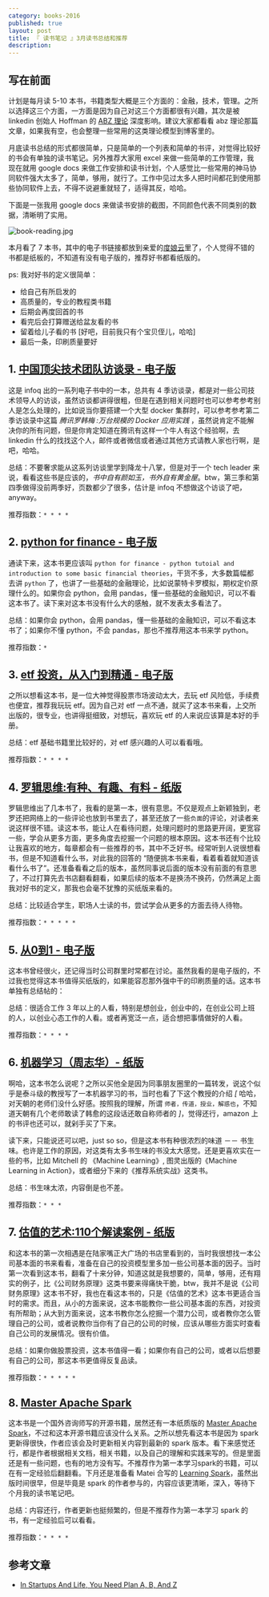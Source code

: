 ```yaml
---
category: books-2016
published: true
layout: post
title: 『 读书笔记 』3月读书总结和推荐
description: 
---
```



## 写在前面

计划是每月读 5-10 本书，书籍类型大概是三个方面的：金融，技术，管理。之所以选择这三个方面，一方面是因为自己对这三个方面都很有兴趣，其次是被 linkedin 创始人 Hoffman 的 [ABZ 理论](http://techcrunch.com/2012/02/14/in-startups-and-life-you-need-plan-a-b-and-z/) 深度影响。建议大家都看看 abz 理论那篇文章，如果我有空，也会整理一些常用的这类理论模型到博客里的。

月底读书总结的形式都很简单，只是简单的一个列表和简单的书评，对觉得比较好的书会有单独的读书笔记。另外推荐大家用 excel 来做一些简单的工作管理，我现在就用 google docs 来做工作安排和读书计划，个人感觉比一些常用的神马协同软件强大太多了，简单，够用，就行了。工作中见过太多人把时间都花到使用那些协同软件上去，不得不说避重就轻了，适得其反，哈哈。

下面是一张我用 google docs 来做读书安排的截图，不同颜色代表不同类别的数据，清晰明了实用。

![book-reading.jpg](../images/book-reading.jpg)

本月看了 7 本书，其中的电子书链接都放到亲爱的[度娘云](http://pan.baidu.com/s/1pL26FZd)里了，个人觉得不错的书都是纸板的，不知道有没有电子版的，推荐好书都看纸版的。

ps: 我对好书的定义很简单：

- 给自己有所启发的
- 高质量的，专业的教程类书籍
- 后期会再度回首的书
- 看完后会打算赠送给盆友看的书
- 留着给儿子看的书 [好吧，目前我只有个宝贝侄儿，哈哈]
- 最后一条，印刷质量要好



## 1. [中国顶尖技术团队访谈录 - 电子版](http://pan.baidu.com/s/1pL26FZd)

这是 infoq 出的一系列电子书中的一本，总共有 4 季访谈录，都是对一些公司技术领导人的访谈，虽然访谈都讲得很粗，但是在遇到相关问题时也可以参考参考别人是怎么处理的，比如说当你要搭建一个大型 docker 集群时，可以参考参考第二季访谈录中这篇 *腾讯罗韩梅 :万台规模的 Docker 应用实践* ，虽然说肯定不能解决你的所有问题，但是你肯定知道在腾讯有这样一个牛人有这个经验啊，去 linkedin 什么的找找这个人，邮件或者微信或者通过其他方式请教人家也行啊，是吧，哈哈。

总结：不要奢求能从这系列访谈里学到降龙十八掌，但是对于一个 tech leader 来说，看看这些书是应该的，*书中自有颜如玉，书外自有黄金屋*。btw，第三季和第四季做得没前两季好，页数都少了很多，估计是 infoq 不想做这个访谈了吧，anyway。

推荐指数：`* * * *`

## 2. [python for finance - 电子版](http://pan.baidu.com/s/1pL26FZd)

通读下来，这本书更应该叫 `python for finance - python tutoial and introduction to some basic financial theories`，干货不多，大多数篇幅都去讲 `python` 了，也讲了一些基础的金融理论，比如说蒙特卡罗模拟，期权定价原理什么的。如果你会 python，会用 pandas，懂一些基础的金融知识，可以不看这本书了。读下来对这本书没有什么大的感触，就不发表太多看法了。

总结：如果你会 python，会用 pandas，懂一些基础的金融知识，可以不看这本书了；如果你不懂 python，不会 pandas，那也不推荐用这本书来学 python。

推荐指数：`*`


## 3. [etf 投资，从入门到精通 - 电子版](http://pan.baidu.com/s/1pL26FZd)

之所以想看这本书，是一位大神觉得股票市场波动太大，去玩 etf 风险低，手续费也便宜，推荐我玩玩 etf。因为自己对 etf 一点不通，就买了这本书来看，上交所出版的，很专业，也讲得挺细致，对想玩，喜欢玩 etf 的人来说应该算是本好的手册。

总结：etf 基础书籍里比较好的，对 etf 感兴趣的人可以看看哦。

推荐指数：`* * * *`


## 4. [罗辑思维:有种、有趣、有料 - 纸版](http://www.amazon.cn/%E7%BD%97%E8%BE%91%E6%80%9D%E7%BB%B4-%E6%9C%89%E7%A7%8D-%E6%9C%89%E8%B6%A3-%E6%9C%89%E6%96%99-%E7%BD%97%E6%8C%AF%E5%AE%87/dp/B00FVHA2F0/ref=sr_1_1?ie=UTF8&qid=1459046888&sr=8-1&keywords=%E9%80%BB%E8%BE%91%E6%80%9D%E7%BB%B4)

罗辑思维出了几本书了，我看的是第一本，很有意思。不仅是观点上新颖独到，老罗还把网络上的一些评论也放到书里去了，甚至还放了一些`负面`的评论，对读者来说这样很不错。读这本书，能让人在看待问题，处理问题时的思路更开阔，更宽容一些，学会从更多方面，更多角度去挖掘一个问题的根本原因。这本书还有个比较让我喜欢的地方，每章都会有一些推荐的书，其中不乏好书。经常听到人说很想看书，但是不知道看什么书，对此我的回答的 “随便挑本书来看，看着看着就知道该看什么书了”。还准备看看之后的版本，虽然同事说后面的版本没有前面的有意思了，不过打算先去书店翻看翻看，如果后续的版本不是换汤不换药，仍然满足上面我对好书的定义，那我也会毫不犹豫的买纸版来看的。

总结：比较适合学生，职场人士读的书，尝试学会从更多的方面去待人待物。

推荐指数：`* * * * *`


## 5. [从0到1 - 电子版](http://pan.baidu.com/s/1pL26FZd)

这本书曾经很火，还记得当时公司群里时常都在讨论。虽然我看的是电子版的，不过我也觉得这本书值得买纸版的，如果能容忍那外强中干的印刷质量的话。这本书单独有总结帖的：

总结：很适合工作 3 年以上的人看，特别是想创业，创业中的，在创业公司上班的人，以创业心态工作的人看。或者再宽泛一点，适合想把事情做好的人看。

推荐指数：`* * * *`


## 6. [机器学习（周志华）- 纸版](http://www.amazon.cn/%E6%9C%BA%E5%99%A8%E5%AD%A6%E4%B9%A0-%E5%91%A8%E5%BF%97%E5%8D%8E/dp/B01ARKEV1G/ref=sr_1_1?ie=UTF8&qid=1459046918&sr=8-1&keywords=%E6%9C%BA%E5%99%A8%E5%AD%A6%E4%B9%A0)

啊哈，这本书怎么说呢？之所以买他全是因为同事朋友圈里的一篇转发，说这个似乎是泰斗级的教授写了一本机器学习的书，当时也看了下这个教授的介绍 *[* 哈哈，对天朝的老师们没什么好感。按照我的理解，所谓 `师者，传道，授业，解惑也`，不知道天朝有几个老师敢读了韩愈的这段话还敢自称师者的 *]*，觉得还行，amazon 上的书评也还可以，就剁手买了下来。

读下来，只能说还可以吧，just so so，但是这本书有种很浓烈的味道 －－ 书生味。也许是工作的原因，对这类有太多书生味的书没太大感觉。还是更喜欢实在一些的书，比如 Mitchell 的 《Machine Learning》, 图灵出版的《Machine Learning in Action》，或者细分下来的《推荐系统实战》这类书。

总结：书生味太浓，内容倒是也不差。

推荐指数：`* * *`


## 7. [估值的艺术:110个解读案例 - 纸版](http://www.amazon.cn/%E4%BC%B0%E5%80%BC%E7%9A%84%E8%89%BA%E6%9C%AF-110%E4%B8%AA%E8%A7%A3%E8%AF%BB%E6%A1%88%E4%BE%8B-%E5%B0%BC%E5%8F%A4%E6%8B%89%E6%96%AF%C2%B7%E6%96%AF%E5%AF%86%E5%BE%B7%E6%9E%97/dp/B014D1MC5W/ref=sr_1_1?ie=UTF8&qid=1459046933&sr=8-1&keywords=%E4%BC%B0%E5%80%BC%E7%9A%84%E8%89%BA%E6%9C%AF)

和这本书的第一次相遇是在陆家嘴正大广场的书店里看到的，当时我很想找一本公司基本面的书来看看，准备在自己的投资模型里多加一些公司基本面的因子。当时第一次看到这本书，翻看了十来分钟，知道这就是我想要的，简单，够用，还有翔实的例子，比《公司财务原理》这类书要来得痛快干脆，btw，我并不是说《公司财务原理》这本书不好，我也在看这本书的，只是《估值的艺术》这本书更适合当时的需求。而且，从小的方面来说，这本书能教你一些公司基本面的东西，对投资有所帮助；从大到方面来说，这本书教你怎么挖掘一个潜力公司，或者教你怎么管理自己的公司，或者说教你当你有了自己的公司的时候，应该从哪些方面实时查看自己公司的发展情况。很有价值。

总结：如果你做股票投资，这本书值得一看；如果你有自己的公司，或者以后想要有自己的公司，那这本书更值得反复品读。

推荐指数：`* * * * *`

## 8. [Master Apache Spark](https://www.gitbook.com/book/jaceklaskowski/mastering-apache-spark/details)

这本书是一个国外咨询师写的开源书籍，居然还有一本纸质版的 [Master Apache Spark](http://shop.oreilly.com/product/9781783987146.do)，不过和这本开源书籍应该没什么关系。之所以想先看这本书是因为 spark 更新得很快，作者应该会及时更新相关内容到最新的 spark 版本。看下来感觉还行，都是作者根据相关文档，相关书籍，以及自己的理解和实践来写的。但是里面还是有一些问题，也有的地方没有写。不推荐作为第一本学习spark的书籍，可以在有一定经验后翻翻看。下月还是准备看 Matei 合写的 [Learning Spark](http://shop.oreilly.com/product/0636920028512.do)，虽然出版时间很早，但是毕竟是 spark 的作者参与的，内容应该更清晰，深入，等待下个月我的读书笔记吧。

总结：内容还行，作者更新也挺频繁的，但是不推荐作为第一本学习 spark 的书，有一定经验后可以看看。

推荐指数：`* * * *`


## 参考文章

- [In Startups And Life, You Need Plan A, B, And Z](http://techcrunch.com/2012/02/14/in-startups-and-life-you-need-plan-a-b-and-z/)

